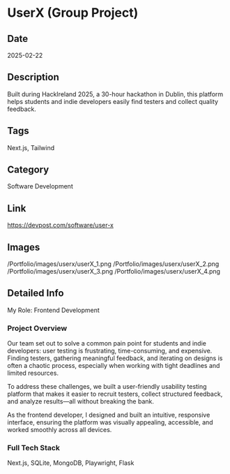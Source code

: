# UserX (Group Project)

## Date
2025-02-22

## Description
Built during HackIreland 2025, a 30-hour hackathon in Dublin, this platform helps students and indie developers easily find testers and collect quality feedback.

## Tags
Next.js, Tailwind

## Category
Software Development

## Link
https://devpost.com/software/user-x

## Images
/Portfolio/images/userx/userX_1.png
/Portfolio/images/userx/userX_2.png
/Portfolio/images/userx/userX_3.png
/Portfolio/images/userx/userX_4.png

## Detailed Info
My Role: Frontend Development

### Project Overview

Our team set out to solve a common pain point for students and indie developers: user testing is frustrating, time-consuming, and expensive. Finding testers, gathering meaningful feedback, and iterating on designs is often a chaotic process, especially when working with tight deadlines and limited resources.

To address these challenges, we built a user-friendly usability testing platform that makes it easier to recruit testers, collect structured feedback, and analyze results—all without breaking the bank.

As the frontend developer, I designed and built an intuitive, responsive interface, ensuring the platform was visually appealing, accessible, and worked smoothly across all devices.

### Full Tech Stack

Next.js, SQLite, MongoDB, Playwright, Flask